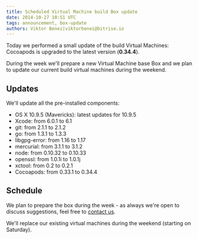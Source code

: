 ```yaml
---
title: Scheduled Virtual Machine build Box update
date: 2014-10-27 10:51 UTC
tags: announcement, box-update
authors: Viktor Benei|viktorbenei@bitrise.io
---
```


Today we performed a small update of the build Virtual Machines:
Cocoapods is upgraded to the latest version (**0.34.4**).

During the week we'll prepare a new Virtual Machine base Box
and we plan to update our current build virtual machines
during the weekend.


## Updates

We'll update all the pre-installed components:

* OS X 10.9.5 (Mavericks): latest updates for 10.9.5
* Xcode: from 6.0.1 to 6.1
* git: from 2.1.1 to 2.1.2
* go: from 1.3.1 to 1.3.3
* libgpg-error: from 1.16 to 1.17
* mercurial: from 3.1.1 to 3.1.2
* node: from 0.10.32 to 0.10.33
* openssl: from 1.0.1i to 1.0.1j
* xctool: from 0.2 to 0.2.1
* Cocoapods: from 0.33.1 to 0.34.4


## Schedule

We plan to prepare the box during the week - as always
we're open to discuss suggestions, feel free to [contact us](http://www.bitrise.io/contact).

We'll replace our existing virtual machines during the weekend
(starting on Saturday).